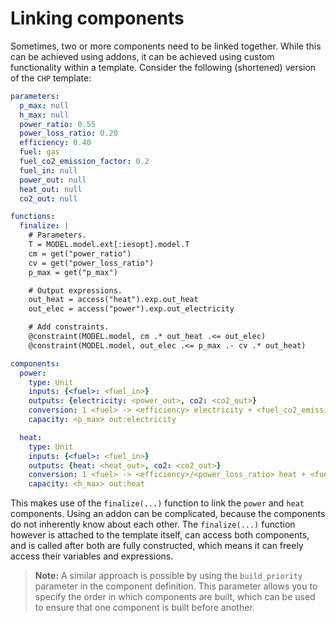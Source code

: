 # Linking components

Sometimes, two or more components need to be linked together. While this can be achieved using addons, it can be achieved using custom functionality within a template. Consider the following (shortened) version of the `CHP` template:

```yaml
parameters:
  p_max: null
  h_max: null
  power_ratio: 0.55
  power_loss_ratio: 0.20
  efficiency: 0.40
  fuel: gas
  fuel_co2_emission_factor: 0.2
  fuel_in: null
  power_out: null
  heat_out: null
  co2_out: null

functions:
  finalize: |
    # Parameters.
    T = MODEL.model.ext[:iesopt].model.T
    cm = get("power_ratio")
    cv = get("power_loss_ratio")
    p_max = get("p_max")

    # Output expressions.
    out_heat = access("heat").exp.out_heat
    out_elec = access("power").exp.out_electricity

    # Add constraints.
    @constraint(MODEL.model, cm .* out_heat .<= out_elec)
    @constraint(MODEL.model, out_elec .<= p_max .- cv .* out_heat)

components:
  power:
    type: Unit
    inputs: {<fuel>: <fuel_in>}
    outputs: {electricity: <power_out>, co2: <co2_out>}
    conversion: 1 <fuel> -> <efficiency> electricity + <fuel_co2_emission_factor> co2
    capacity: <p_max> out:electricity

  heat:
    type: Unit
    inputs: {<fuel>: <fuel_in>}
    outputs: {heat: <heat_out>, co2: <co2_out>}
    conversion: 1 <fuel> -> <efficiency>/<power_loss_ratio> heat + <fuel_co2_emission_factor> co2
    capacity: <h_max> out:heat
```

This makes use of the `finalize(...)` function to link the `power` and `heat` components. Using an addon can be complicated, because the components do not inherently know about each other. The `finalize(...)` function however is attached to the template itself, can access both components, and is called after both are fully constructed, which means it can freely access their variables and expressions.

> **Note:** A similar approach is possible by using the `build_priority` parameter in the component definition. This parameter allows you to specify the order in which components are built, which can be used to ensure that one component is built before another.
